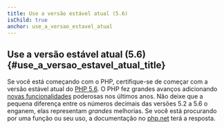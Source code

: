 ```yaml
---
title: Use a versão estável atual (5.6)
isChild: true
anchor: use_a_versao_estavel_atual
---
```


## Use a versão estável atual (5.6) {#use_a_versao_estavel_atual_title}

Se você está começando com o PHP, certifique-se de começar com a versão estável atual do [PHP 5.6][php-release]. O PHP
fez grandes avanços adicionando [novas funcionalidades](#language_highlights) poderosas nos últimos anos. Não deixe que
a pequena diferença entre os números decimais das versões 5.2 a 5.6 o enganem, elas representam _grandes_ melhorias. Se 
você está procurando por uma função ou seu uso, a documentação no [php.net][php-docs] terá a resposta.

[php-release]: http://php.net/downloads
[php-docs]: http://php.net/manual/